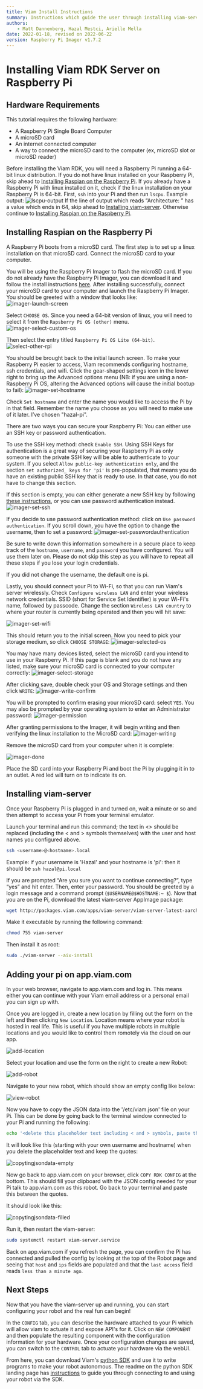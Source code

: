 ```yaml
---
title: Viam Install Instructions
summary: Instructions which guide the user through installing viam-server and syncing that robot with app.viam.com
authors:
    - Matt Dannenberg, Hazal Mestci, Arielle Mella 
date: 2022-01-18, revised on 2022-06-22
version: Raspberry Pi Imager v1.7.2
---
```

# Installing Viam RDK Server on Raspberry Pi


## Hardware Requirements

This tutorial requires the following hardware:

* A Raspberry Pi Single Board Computer
* A microSD card
* An internet connected computer
* A way to connect the microSD card to the computer (ex, microSD slot or microSD reader)

Before installing the Viam RDK, you will need a Raspberry Pi running a 64-bit linux distribution. If you do not have linux installed on your Raspberry Pi, skip ahead to [Installing Raspian on the Raspberry Pi](installation.md#installing-raspian-on-the-raspberry-pi). If you already have a Raspberry Pi with linux installed on it, check if the linux installation on your Raspberry Pi is 64-bit. First, `ssh` into your Pi and then run `lscpu`. Example output:
![lscpu-output](../tutorials/img/lscpu-output.png)
If the line of output which reads “Architecture:     <value>” has a value which ends in 64, skip ahead to [Installing viam-server](installation.md#installing-viam-server). Otherwise continue to [Installing Raspian on the Raspberry Pi](installation.md#installing-raspian-on-the-raspberry-pi).

## Installing Raspian on the Raspberry Pi
A Raspberry Pi boots from a microSD card. The first step is to set up a linux installation on that microSD card. Connect the microSD card to your computer.

You will be using the Raspberry Pi Imager to flash the microSD card. If you do not already have the Raspberry Pi Imager, you can download it and follow the install instructions [here](https://www.raspberrypi.com/software/). After installing successfully, connect your microSD card to your computer and launch the Raspberry Pi Imager. You should be greeted with a window that looks like:  
![imager-launch-screen](../tutorials/img/imager-launch-screen.png)

Select `CHOOSE OS`.  Since you need a 64-bit version of linux, you will need to select it from the `Rapsberry Pi OS (other)` menu.
![imager-select-custom-os](../tutorials/img/select-other-custom-os.png)

Then select the entry titled `Raspberry Pi OS Lite (64-bit)`.
![select-other-rpi](../tutorials/img/select-other-rpi.png)

You should be brought back to the initial launch screen. To make your Raspberry Pi easier to access, Viam recommends configuring hostname, ssh credentials, and wifi. Click the gear-shaped settings icon in the lower right to bring up the Advanced options menu (NB: if you are using a non-Raspberry Pi OS, altering the Advanced options will cause the initial bootup to fail):
![imager-set-hostname](../tutorials/img/imager-set-hostname.png)

Check `Set hostname` and enter the name you would like to access the Pi by in that field. Remember the name you choose as you will need to make use of it later. I’ve chosen "hazal-pi". 

There are two ways you can secure your Raspberry Pi: You can either use an SSH key or password authentication.

To use the SSH key method: check `Enable SSH`. Using SSH Keys for authentication is a great way of securing your Raspberry Pi as only someone with the private SSH key will be able to authenticate to your system. If you select `Allow public-key authentication only`, and the section `set authorized_ keys for 'pi'` is pre-populated, that means you do have an existing public SSH key that is ready to use. In that case, you do not have to change this section.

If this section is empty, you can either generate a new SSH key by following [these instructions](https://docs.github.com/en/authentication/connecting-to-github-with-ssh/generating-a-new-ssh-key-and-adding-it-to-the-ssh-agent), or you can use password authentication instead. 
![imager-set-ssh](../tutorials/img/imager-set-ssh.png)

If you decide to use password authentication method: click on `Use password authentication`. If you scroll down, you have the option to change the username, then to set a password: 
![imager-set-passwordauthentication](../tutorials/img/imager-set-passwordauthentication.png)

Be sure to write down this information somewhere in a secure place to keep track of the `hostname`, `username`, and `password` you have configured. You will use them later on. Please do not skip this step as you will have to repeat all these steps if you lose your login credentials. 

If you did not change the username, the default one is pi. 

Lastly, you should connect your Pi to Wi-Fi, so that you can run Viam's server wirelessly. Check `Configure wireless LAN` and enter your wireless network credentials. SSID (short for Service Set Identifier) is your Wi-Fi's name, followed by passcode. Change the section `Wireless LAN country` to where your router is currently being operated and then you will hit save:

![imager-set-wifi](../tutorials/img/imager-set-wifi.png)

This should return you to the initial screen. Now you need to pick your storage medium, so click `CHOOSE STORAGE`:
![imager-selected-os](../tutorials/img/imager-selected-os.png)

You may have many devices listed, select the microSD card you intend to use in your Raspberry Pi. If this page is blank and you do not have any listed, make sure your microSD card is connected to your computer correctly:
![imager-select-storage](../tutorials/img/imager-select-storage.png)

After clicking save, double check your OS and Storage settings and then click `WRITE`:
![imager-write-confirm](../tutorials/img/imager-write-confirm.png)

You will be prompted to confirm erasing your microSD card: select `YES`. You may also be prompted by your operating system to enter an Administrator password:
![imager-permission](../tutorials/img/imager-permission.png)

After granting permissions to the Imager, it will begin writing and then verifying the linux installation to the MicroSD card:
![imager-writing](../tutorials/img/imager-writing.png)

Remove the microSD card from your computer when it is complete:

![imager-done](../tutorials/img/imager-done.png)

Place the SD card into your Raspberry Pi and boot the Pi by plugging it in to an outlet. A red led will turn on to indicate its on. 

## Installing viam-server

Once your Raspberry Pi is plugged in and turned on, wait a minute or so and then attempt to access your Pi from your terminal emulator. 

Launch your terminal and run this command; the text in <> should be replaced (including the < and > symbols themselves) with the user and host names you configured above. 

```bash
ssh <username>@<hostname>.local
```
Example: if your username is 'Hazal' and your hostname is 'pi': then it should be 
`ssh hazal@pi.local`

If you are prompted “Are you sure you want to continue connecting?”, type “yes” and hit enter. Then, enter your password. You should be greeted by a login message and a command prompt (`$USERNAME@$HOSTNAME:~ $`). Now that you are on the Pi, download the latest viam-server AppImage package: 

```bash
wget http://packages.viam.com/apps/viam-server/viam-server-latest-aarch64.AppImage -O viam-server
```

Make it executable by running the following command:

```bash
chmod 755 viam-server
```

Then install it as root:
```bash
sudo ./viam-server --aix-install
```

## Adding your pi on app.viam.com

In your web browser, navigate to app.viam.com and log in. This means either you can continue with your Viam email address or a personal email you can sign up with. 

Once you are logged in, create a new location by filling out the form on the left and then clicking `New Location`. Location means where your robot is hosted in real life. This is useful if you have multiple robots in multiple locations and you would like to control them romotely via the cloud on our app. 

![add-location](../tutorials/img/add-location.png)

Select your location and use the form on the right to create a new Robot:

![add-robot](../tutorials/img/add-robot.png)

Navigate to your new robot, which should show an empty config like below:

![view-robot](../tutorials/img/view-robot.png)

Now you have to copy the JSON data into the '/etc/viam.json' file on your Pi. This can be done by going back to the terminal window connected to your Pi and running the following: 

```bash
echo '<delete this placeholder text including < and > symbols, paste the config you will copy in the next step into these quotes, keep the quotes themselves>' | sudo tee /etc/viam.json
```
It will look like this (starting with your own username and hostname) when you delete the placeholder text and keep the quotes: 

![copytingjsondata-empty](../tutorials/img/terminal-copytingjsondata-empty.png)

Now go back to app.viam.com on your browser, click `COPY RDK CONFIG` at the bottom. This should fill your clipboard with the JSON config needed for your Pi talk to app.viam.com as this robot. Go back to your terminal and paste this between the quotes. 

It should look like this:

![copytingjsondata-filled](../tutorials/img/terminal-copytingjsondata-filled.png)

Run it, then restart the viam-server:

```bash
sudo systemctl restart viam-server.service
```

Back on app.viam.com if you refresh the page, you can confirm the Pi has connected and pulled the config by looking at the top of the Robot page and seeing that `host` and `ips` fields are populated and that the `last access` field reads `less than a minute ago`.

## Next Steps
Now that you have the viam-server up and running, you can start configuring your robot and the real fun can begin!

In the `CONFIG` tab, you can describe the hardware attached to your Pi which will allow viam to actuate it and expose API's for it. Click on `NEW COMPONENT` and then populate the resulting component with the configuration information for your hardware.
Once your configuration changes are saved, you can switch to the `CONTROL` tab to actuate your hardware via the webUI.

From here, you can download Viam's [python SDK](https://python.viam.dev/) and use it to write programs to make your robot autonomous. The readme on the python SDK landing page has [instructions](https://python.viam.dev/#easy-setup-via-app-viam-com) to guide you through connecting to and using your robot via the SDK.
